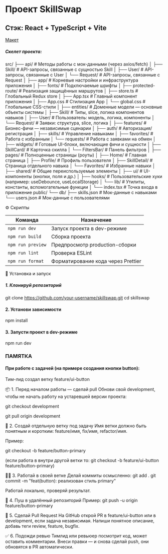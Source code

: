 # Проект SkillSwap

## Стэк: React + TypeScript + Vite

[Макет](<https://www.figma.com/design/bKwOakHJI7Z2mh2zVCBphP/SkillSwap---Для-разработчиков?node-id=386-11920&t=xN1r61F4DvdVdr9v-0>)


##### Скелет проекта: 
  src/
├── api/                         # Методы работы с мок-данными (через axios/fetch)
│   ├── Skill/                   # API-запросы, связанные с сущностью Skill
│   ├── User/                    # API-запросы, связанные с User
│   └── Request/                 # API-запросы, связанные с Request
│
├── app/                         # Корневые настройки и инфраструктура приложения
│   ├── fonts/                   # Подключаемые шрифты
│   ├── protected-route/         # Реализация защищённых маршрутов
│   ├── store.ts                 # Глобальный Redux store
│   ├── App.tsx                  # Главный компонент приложения
│   ├── App.css                  # Стилизация App
│   └── global.css               # Глобальные CSS-стили
│
├── entities/                    # Доменные модели — основные объекты системы
│   ├── Skill/                   # Типы, slice, логика компонентов навыков
│   ├── User/                    # Пользователь: модель, логика, компоненты
│   └── Request/                 # Заявки: структура, slice, логика
│
├── features/                    # Бизнес-фичи — независимые сценарии
│   ├── auth/                    # Авторизация/регистрация
│   ├── skills/                  # Управление навыками
│   ├── favorites/               # Работа с избранным
│   └── requests/                # Работа с заявками на обмен
│
├── widgets/                     # Готовые UI-блоки, включающие фичи и сущности
│   ├── SkillCard/               # Карточка скилла
│   └── FiltersBar/              # Панель фильтров
│
├── pages/                       # Полноценные страницы (роуты)
│   ├── Home/                    # Главная страница
│   ├── Profile/                 # Профиль пользователя
│   ├── SkillDetail/            # Страница отдельного навыка
│   └── Favorites/              # Избранные навыки
│
├── shared/                      # Общие переиспользуемые элементы
│   ├── ui/                      # UI-компоненты (кнопки, поля и др.)
│   ├── hooks/                   # Пользовательские хуки (например: useDebounce, useLocalStorage)
│   └── lib/                     # Утилиты, константы, вспомогательные функции
│
└── index.tsx                    # Точка входа в приложение
public/
└── db/
    ├── skills.json              # Мок-данные с навыками
    └── users.json               # Мок-данные с пользователями


⚙️ Скрипты

| Команда           | Назначение                         |
| ----------------- | ---------------------------------- |
| `npm run dev`     | Запуск проекта в dev-режиме        |
| `npm run build`   | Сборка проекта                     |
| `npm run preview` | Предпросмотр production-сборки     |
| `npm run lint`    | Проверка ESLint                    |
| `npm run format`  | Форматирование кода через Prettier |

🚀 Установка и запуск
##### 1. Клонируй репозиторий
git clone https://github.com/your-username/skillswap.git
cd skillswap

#### 2. Установи зависимости
npm install

#### 3. Запусти проект в dev-режиме
npm run dev

### ПАМЯТКА
#### При работе с задачей  (на примере создания кнопки button):
Тим-лид создал ветку feature/ui-button

📦 1. Перед началом работы — сделай pull
Обнови свой development, чтобы не начать работу на устаревшей версии проекта:

git checkout development

git pull origin development

🌿 2. Создай отдельную ветку под задачу
Имя ветки должно быть понятным и коротким:
feature/имя, fix/имя, refactor/имя.

Пример:

git checkout -b feature/button-primary

(если работа в внутри другой ветки то:
git checkout -b feature/ui-button feature/button-primary)

👨‍💻 3. Работай в своей ветке
Делай коммиты осмысленно:
git add .
git commit -m "feat(button): реализован стиль primary"

Работай локально, проверяй результат.

🚀 4. Пуш в удалённый репозиторий
Пример:
git push -u origin feature/button-primary

🔁 5. Сделай Pull Request
На GitHub открой PR в feature/ui-button или в development, если задача независимая.
Напиши понятное описание, добавь теги review, feature, bugfix.

✅ 6. Подожди ревью
Тимлид или ревьюер посмотрит код, может оставить комментарии. Внеси правки — и снова сделай push, они обновятся в PR автоматически.
